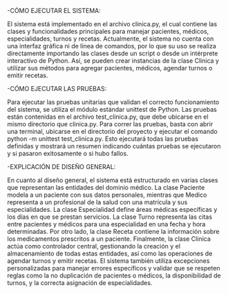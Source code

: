 -CÓMO EJECUTAR EL SISTEMA:

El sistema está implementado en el archivo clinica.py, el cual contiene las clases y funcionalidades principales para manejar pacientes, médicos, especialidades, turnos y recetas. Actualmente, el sistema no cuenta con una interfaz gráfica ni de línea de comandos, por lo que su uso se realiza directamente importando las clases desde un script o desde un intérprete interactivo de Python. Así, se pueden crear instancias de la clase Clinica y utilizar sus métodos para agregar pacientes, médicos, agendar turnos o emitir recetas.

-CÓMO EJECUTAR LAS PRUEBAS:

Para ejecutar las pruebas unitarias que validan el correcto funcionamiento del sistema, se utiliza el módulo estándar unittest de Python. Las pruebas están contenidas en el archivo test_clinica.py, que debe ubicarse en el mismo directorio que clinica.py. Para correr las pruebas, basta con abrir una terminal, ubicarse en el directorio del proyecto y ejecutar el comando python -m unittest test_clinica.py. Esto ejecutará todas las pruebas definidas y mostrará un resumen indicando cuántas pruebas se ejecutaron y si pasaron exitosamente o si hubo fallos.

-EXPLICACIÓN DE DISEÑO GENERAL:

En cuanto al diseño general, el sistema está estructurado en varias clases que representan las entidades del dominio médico. La clase Paciente modela a un paciente con sus datos personales, mientras que Medico representa a un profesional de la salud con una matrícula y sus especialidades. La clase Especialidad define áreas médicas específicas y los días en que se prestan servicios. La clase Turno representa las citas entre pacientes y médicos para una especialidad en una fecha y hora determinadas. Por otro lado, la clase Receta contiene la información sobre los medicamentos prescritos a un paciente. Finalmente, la clase Clinica actúa como controlador central, gestionando la creación y el almacenamiento de todas estas entidades, así como las operaciones de agendar turnos y emitir recetas. El sistema también utiliza excepciones personalizadas para manejar errores específicos y validar que se respeten reglas como la no duplicación de pacientes o médicos, la disponibilidad de turnos, y la correcta asignación de especialidades.
